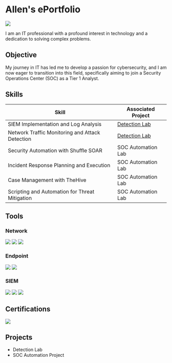 # Allen's ePortfolio
<a href="https://www.linkedin.com/in/allen-thomas-02077b180/"><img src="https://img.shields.io/badge/-LinkedIn-0072b1?&style=for-the-badge&logo=linkedin&logoColor=white" /></a>

I am an IT professional with a profound interest in technology and a dedication to solving complex problems.

## Objective

My journey in IT has led me to develop a passion for cybersecurity, and I am now eager to transition into this field, specifically aiming to join a Security Operations Center (SOC) as a Tier 1 Analyst.

## Skills

| Skill                                         | Associated Project         |
|-----------------------------------------------|----------------------------|
| SIEM Implementation and Log Analysis          | <a href="https://google.com">Detection Lab</a>|
| Network Traffic Monitoring and Attack Detection | <a href="https://google.com">Detection Lab</a>|
| Security Automation with Shuffle SOAR         | SOC Automation Lab|
| Incident Response Planning and Execution      | SOC Automation Lab|
| Case Management with TheHive                  | SOC Automation Lab|
| Scripting and Automation for Threat Mitigation | SOC Automation Lab|

## Tools

### Network
<div>
    <img src="https://img.shields.io/badge/-Wireshark-1679A7?&style=for-the-badge&logo=Wireshark&logoColor=white" />
    <img src="https://img.shields.io/badge/-Suricata-EF3B2D?&style=for-the-badge&logo=Suricata&logoColor=white" />
    <img src="https://img.shields.io/badge/-Zeek-777BB4?&style=for-the-badge&logo=Zeek&logoColor=white" />
</div>

### Endpoint
<div>
    <img src="https://img.shields.io/badge/-Microsoft_Defender_for_Endpoint-00A4EF?&style=for-the-badge&logo=Microsoft&logoColor=white" />
    <img src="https://img.shields.io/badge/-Velociraptor-4B275F?&style=for-the-badge&logo=Velociraptor&logoColor=white" />
</div>

### SIEM
<div>
    <img src="https://img.shields.io/badge/-Microsoft_Sentinel-0078D4?&style=for-the-badge&logo=Microsoft&logoColor=white" />
    <img src="https://img.shields.io/badge/-Splunk-000000?&style=for-the-badge&logo=Splunk&logoColor=white" />
    <img src="https://img.shields.io/badge/-Elastic-005571?&style=for-the-badge&logo=Elastic&logoColor=white" />
</div>

## Certifications
<div>
<a href="https://www.credly.com/badges/49b19524-7ac0-45bd-b1a4-b0c0b76878ef/public_url/"<img src="https://img.shields.io/badge/-Security%2B-FF0000?&style=for-the-badge&logo=CompTIA&logoColor=white" /></a>
<a href="https://www.credly.com/badges/7f1b836b-1646-4ee0-a0cb-b7f325422751/public_url/"><img src="https://img.shields.io/badge/-Network%2B-007ACC?&style=for-the-badge&logo=CompTIA&logoColor=white" /></a>
<a href="https://learn.microsoft.com/api/credentials/share/en-us/AllenThomas-1564/F26CFAA24B79E69?sharingId=DB46D4C21D69BDCB/"<img src="https://img.shields.io/badge/-AZ--900-4D4D4D?&style=for-the-badge&logo=Microsoft&logoColor=white" /></a>
<a href="https://www.credly.com/badges/c8fa1791-8ae9-4159-96f9-16d05a1c6024/public_url/"<img src="https://img.shields.io/badge/-Splunk%20Core%20Certified%20Power%20User-4D4D4D?&style=for-the-badge&logo=Splunk&logoColor=white" /></a>
</div>

## Projects
- Detection Lab
- SOC Automation Project
